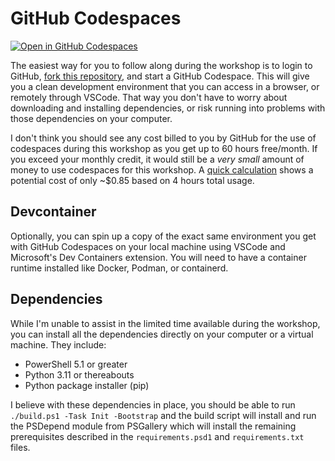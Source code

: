 # GitHub Codespaces

[![Open in GitHub Codespaces](https://github.com/codespaces/badge.svg)](https://codespaces.new/joshooaj/docs-workshop?quickstart=1)

The easiest way for you to follow along during the workshop is to login to GitHub,
[fork this repository](https://github.com/joshooaj/docs-workshop/fork), and start a GitHub Codespace. This will give
you a clean development environment that you can access in a browser, or remotely through VSCode. That way you don't
have to worry about downloading and installing dependencies, or risk running into problems with those dependencies on
your computer.

I don't think you should see any cost billed to you by GitHub for the use of codespaces during this workshop as you get
up to 60 hours free/month. If you exceed your monthly credit, it would still be a _very small_ amount of money to use
codespaces for this workshop. A [quick calculation](https://github.com/pricing/calculator) shows a potential cost of
only ~$0.85 based on 4 hours total usage.

## Devcontainer

Optionally, you can spin up a copy of the exact same environment you get with GitHub Codespaces on your local machine
using VSCode and Microsoft's Dev Containers extension. You will need to have a container runtime installed like Docker,
Podman, or containerd.

## Dependencies

While I'm unable to assist in the limited time available during the workshop, you can install all the dependencies
directly on your computer or a virtual machine. They include:

- PowerShell 5.1 or greater
- Python 3.11 or thereabouts
- Python package installer (pip)

I believe with these dependencies in place, you should be able to run `./build.ps1 -Task Init -Bootstrap` and the build
script will install and run the PSDepend module from PSGallery which will install the remaining prerequisites described
in the `requirements.psd1` and `requirements.txt` files.
